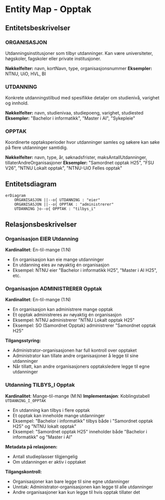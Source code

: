# Entity Map - Opptak

## Entitetsbeskrivelser

### ORGANISASJON
Utdanningsinstitusjoner som tilbyr utdanninger. Kan være universiteter, høgskoler, fagskoler eller private institusjoner.

**Nøkkelfelter:** navn, kortNavn, type, organisasjonsnummer
**Eksempler:** NTNU, UiO, HVL, BI

### UTDANNING  
Konkrete utdanningstilbud med spesifikke detaljer om studienivå, varighet og innhold.

**Nøkkelfelter:** navn, studienivaa, studiepoeng, varighet, studiested
**Eksempler:** "Bachelor i informatikk", "Master i AI", "Sykepleie"

### OPPTAK
Koordinerte opptaksperioder hvor utdanninger samles og søkere kan søke på flere utdanninger samtidig.

**Nøkkelfelter:** navn, type, år, søknadsfrister, maksAntallUtdanninger, tillaterAndreOrganisasjoner
**Eksempler:** "Samordnet opptak H25", "FSU V26", "NTNU Lokalt opptak", "NTNU-UiO Felles opptak"

## Entitetsdiagram

```mermaid
erDiagram
    ORGANISASJON ||--o{ UTDANNING : "eier"
    ORGANISASJON ||--o{ OPPTAK : "administrerer"
    UTDANNING }o--o{ OPPTAK : "tilbys_i"
```

## Relasjonsbeskrivelser

### Organisasjon EIER Utdanning
**Kardinalitet**: En-til-mange (1:N)
- En organisasjon kan eie mange utdanninger
- En utdanning eies av nøyaktig én organisasjon
- Eksempel: NTNU eier "Bachelor i informatikk H25", "Master i AI H25", etc.

### Organisasjon ADMINISTRERER Opptak
**Kardinalitet**: En-til-mange (1:N)
- En organisasjon kan administrere mange opptak
- Et opptak administreres av nøyaktig én organisasjon
- Eksempel: NTNU administrerer "NTNU Lokalt opptak H25"
- Eksempel: SO (Samordnet Opptak) administrerer "Samordnet opptak H25"

**Tilgangsstyring:**
- Administrator-organisasjonen har full kontroll over opptaket
- Administrator kan tillate andre organisasjoner å legge til sine utdanninger
- Når tillatt, kan andre organisasjoners opptaksledere legge til egne utdanninger

### Utdanning TILBYS_I Opptak  
**Kardinalitet**: Mange-til-mange (M:N)
**Implementasjon**: Koblingstabell `UTDANNING_I_OPPTAK`
- En utdanning kan tilbys i flere opptak
- Et opptak kan inneholde mange utdanninger
- Eksempel: "Bachelor i informatikk" tilbys både i "Samordnet opptak H25" og "NTNU lokalt opptak"
- Eksempel: "Samordnet opptak H25" inneholder både "Bachelor i informatikk" og "Master i AI"

**Metadata på relasjonen:**
- Antall studieplasser tilgjengelig
- Om utdanningen er aktiv i opptaket

**Tilgangskontroll:**
- Organisasjoner kan bare legge til sine egne utdanninger
- Unntak: Administrator-organisasjonen kan legge til alle utdanninger
- Andre organisasjoner kan kun legge til hvis opptak tillater det


